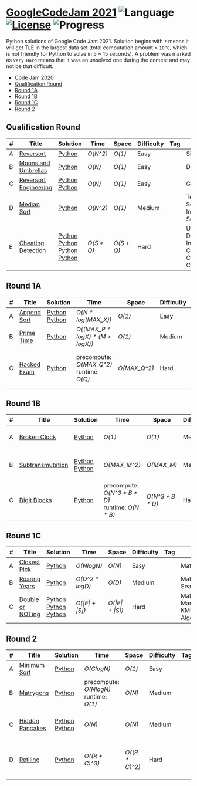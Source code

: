 # [GoogleCodeJam 2021](https://codingcompetitions.withgoogle.com/codejam) ![Language](https://img.shields.io/badge/language-Python-orange.svg) [![License](https://img.shields.io/badge/license-MIT-blue.svg)](./LICENSE) ![Progress](https://img.shields.io/badge/progress-18%20%2F%2018-ff69b4.svg)

Python solutions of Google Code Jam 2021. Solution begins with `*` means it will get TLE in the largest data set (total computation amount > `10^8`, which is not friendly for Python to solve in 5 ~ 15 seconds). A problem was marked as `Very Hard` means that it was an unsolved one during the contest and may not be that difficult.

* [Code Jam 2020](https://github.com/kamyu104/GoogleCodeJam-2020)
* [Qualification Round](https://github.com/kamyu104/GoogleCodeJam-2021#qualification-round)
* [Round 1A](https://github.com/kamyu104/GoogleCodeJam-2021#round-1a)
* [Round 1B](https://github.com/kamyu104/GoogleCodeJam-2021#round-1b)
* [Round 1C](https://github.com/kamyu104/GoogleCodeJam-2021#round-1c)
* [Round 2](https://github.com/kamyu104/GoogleCodeJam-2021#round-2)

## Qualification Round
| # | Title | Solution | Time | Space | Difficulty | Tag | Note |
|---| ----- | -------- | ---- | ----- | ---------- | --- | ---- |
|A| [Reversort](https://codingcompetitions.withgoogle.com/codejam/round/000000000043580a/00000000006d0a5c)| [Python](./Qualification%20Round/reversort.py)| _O(N^2)_ | _O(1)_ | Easy | | Simulation |
|B| [Moons and Umbrellas](https://codingcompetitions.withgoogle.com/codejam/round/000000000043580a/00000000006d1145)| [Python](./Qualification%20Round/moons_and_umbrellas.py)| _O(N)_ | _O(1)_ | Easy | | DP |
|C| [Reversort Engineering](https://codingcompetitions.withgoogle.com/codejam/round/000000000043580a/00000000006d12d7)| [Python](./Qualification%20Round/reversort_engineering.py) [Python](./Qualification%20Round/reversort_engineering2.py)| _O(N)_ | _O(1)_ | Easy | | Greedy |
|D| [Median Sort](https://codingcompetitions.withgoogle.com/codejam/round/000000000043580a/00000000006d1284)| [Python](./Qualification%20Round/median_sort.py) |  _O(N^2)_ | _O(1)_ | Medium | | Ternary Search, Insertion Sort |
|E| [Cheating Detection](https://codingcompetitions.withgoogle.com/codejam/round/000000000043580a/00000000006d1155)| [Python](./Qualification%20Round/cheating_detection.py) [Python](./Qualification%20Round/cheating_detection2.py) [Python](./Qualification%20Round/cheating_detection3.py) [Python](./Qualification%20Round/cheating_detection4.py) |  _O(S * Q)_ | _O(S + Q)_ | Hard | | Uniform Distribution, Inversions Counting, Correlation Coefficient |

## Round 1A
| # | Title | Solution | Time | Space | Difficulty | Tag | Note |
|---| ----- | -------- | ---- | ----- | ---------- | --- | ---- |
|A| [Append Sort](https://codingcompetitions.withgoogle.com/codejam/round/000000000043585d/00000000007549e5)| [Python](./Round%201A/append_sort.py) [Python](./Round%201A/append_sort2.py) | _O(N * log(MAX_X))_ | _O(1)_ | Easy | | Greedy |
|B| [Prime Time](https://codingcompetitions.withgoogle.com/codejam/round/000000000043585d/00000000007543d8)| [Python](./Round%201A/prime_time.py)| _O((MAX_P * logX) * (M + logX))_ | _O(1)_ | Medium | | Math, Prime Factorization, Pruning |
|C| [Hacked Exam](https://codingcompetitions.withgoogle.com/codejam/round/000000000043585d/0000000000754750)| [Python](./Round%201A/hacked_exam.py) | precompute: _O(MAX_Q^2)_<br>runtime: _O(Q)_ | _O(MAX_Q^2)_ | Hard | | Binomial Coefficients, DP, Math, Expected Value |

## Round 1B
| # | Title | Solution | Time | Space | Difficulty | Tag | Note |
|---| ----- | -------- | ---- | ----- | ---------- | --- | ---- |
|A| [Broken Clock](https://codingcompetitions.withgoogle.com/codejam/round/0000000000435baf/00000000007ae694)| [Python](./Round%201B/broken_clock.py) | _O(1)_ | _O(1)_ | Medium | | Math, Linear Congruence |
|B| [Subtransmutation](https://codingcompetitions.withgoogle.com/codejam/round/0000000000435baf/00000000007ae4aa)| [Python](./Round%201B/subtransmutation.py) [Python](./Round%201B/subtransmutation2.py) | _O(MAX_M^2)_ | _O(MAX_M)_ | Medium | | Math, Bézout's Identity, Greedy |
|C| [Digit Blocks](https://codingcompetitions.withgoogle.com/codejam/round/0000000000435baf/00000000007ae37b)| [Python](./Round%201B/digit_blocks.py) | precompute: _O(N^3 * B * D)_<br>runtime: _O(N * B)_ | _O(N^3 * B * D)_ | Hard | | DP, Math, Expected Value |

## Round 1C
| # | Title | Solution | Time | Space | Difficulty | Tag | Note |
|---| ----- | -------- | ---- | ----- | ---------- | --- | ---- |
|A| [Closest Pick](https://codingcompetitions.withgoogle.com/codejam/round/00000000004362d7/00000000007c0f00)| [Python](./Round%201C/closest_pick.py) | _O(NlogN)_ | _O(N)_ | Easy | | Math, Sort |
|B| [Roaring Years](https://codingcompetitions.withgoogle.com/codejam/round/00000000004362d7/00000000007c0f01)| [Python](./Round%201C/roaring_years.py) | _O(D^2 * logD)_ | _O(D)_ | Medium | | Math, Binary Search |
|C| [Double or NOTing](https://codingcompetitions.withgoogle.com/codejam/round/00000000004362d7/00000000007c1139)| [Python](./Round%201C/double_or_noting.py) [Python](./Round%201C/double_or_noting2.py) [Python](./Round%201C/double_or_noting3.py) | _O(\|E\| + \|S\|)_ | _O(\|E\| + \|S\|)_ | Hard | | Math, Bit Manipulation, KMP Algorithm |

## Round 2
| # | Title | Solution | Time | Space | Difficulty | Tag | Note |
|---| ----- | -------- | ---- | ----- | ---------- | --- | ---- |
|A| [Minimum Sort](https://codingcompetitions.withgoogle.com/codejam/round/0000000000435915/00000000007dc51c)| [Python](./Round%202/minimum_sort.py) | _O(ClogN)_ | _O(1)_ | Easy | | Selection Sort |
|B| [Matrygons](https://codingcompetitions.withgoogle.com/codejam/round/0000000000435915/00000000007dbf06)| [Python](./Round%202/matrygons.py) | precompute: _O(NlogN)_<br>runtime: _O(1)_ | _O(N)_ | Medium | | Precompute, DP |
|C| [Hidden Pancakes](https://codingcompetitions.withgoogle.com/codejam/round/0000000000435915/00000000007dc20c)| [Python](./Round%202/hidden_pancakes.py) [Python](./Round%202/hidden_pancakes2.py) | _O(N)_ | _O(N)_ | Medium | | Math, Binomial Coefficients, DP |
|D| [Retiling](https://codingcompetitions.withgoogle.com/codejam/round/0000000000435915/00000000007dc2de)| [Python](./Round%202/retiling.py) | _O((R * C)^3)_ | _O((R * C)^2)_ | Hard | | Weighted Bipartite Matching, Hungarian Algorithm |
